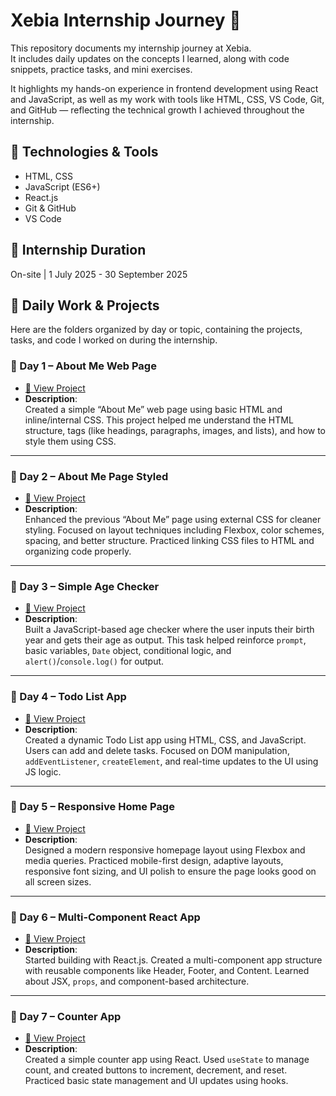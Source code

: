 
# Xebia Internship Journey 🚀

This repository documents my internship journey at Xebia.  
It includes daily updates on the concepts I learned, along with code snippets, practice tasks, and mini exercises.

It highlights my hands-on experience in frontend development using React and JavaScript, as well as my work with tools like HTML, CSS, VS Code, Git, and GitHub — reflecting the technical growth I achieved throughout the internship.


## 🔧 Technologies & Tools
- HTML, CSS
- JavaScript (ES6+)
- React.js
- Git & GitHub
- VS Code

## 📅 Internship Duration
On-site  | 1 July 2025 - 30 September 2025 

## 📁 Daily Work & Projects

Here are the folders organized by day or topic, containing the projects, tasks, and code I worked on during the internship.


### 📌 Day 1 – About Me Web Page
- [📘 View Project](./day1-about-me/)
- **Description**:  
  Created a simple “About Me” web page using basic HTML and inline/internal CSS. This project helped me understand the HTML structure, tags (like headings, paragraphs, images, and lists), and how to style them using CSS.

---

### 📌 Day 2 – About Me Page Styled
- [📘 View Project](./day2-about-me-styled/)
- **Description**:  
  Enhanced the previous “About Me” page using external CSS for cleaner styling. Focused on layout techniques including Flexbox, color schemes, spacing, and better structure. Practiced linking CSS files to HTML and organizing code properly.

---

### 📌 Day 3 – Simple Age Checker
- [📘 View Project](./day3-age-checker/)
- **Description**:  
  Built a JavaScript-based age checker where the user inputs their birth year and gets their age as output. This task helped reinforce `prompt`, basic variables, `Date` object, conditional logic, and `alert()`/`console.log()` for output.

---

### 📌 Day 4 – Todo List App
- [📘 View Project](./day4-todo-app/)
- **Description**:  
  Created a dynamic Todo List app using HTML, CSS, and JavaScript. Users can add and delete tasks. Focused on DOM manipulation, `addEventListener`, `createElement`, and real-time updates to the UI using JS logic.

---

### 📌 Day 5 – Responsive Home Page
- [📘 View Project](./day5-homepage-responsive/)
- **Description**:  
  Designed a modern responsive homepage layout using Flexbox and media queries. Practiced mobile-first design, adaptive layouts, responsive font sizing, and UI polish to ensure the page looks good on all screen sizes.

---

### 📌 Day 6 – Multi-Component React App
- [📘 View Project](./day6-multi-component-app/)
- **Description**:  
  Started building with React.js. Created a multi-component app structure with reusable components like Header, Footer, and Content. Learned about JSX, `props`, and component-based architecture.

---

### 📌 Day 7 – Counter App
- [📘 View Project](./day7-counter-app/)
- **Description**:  
  Created a simple counter app using React. Used `useState` to manage count, and created buttons to increment, decrement, and reset. Practiced basic state management and UI updates using hooks.















 




